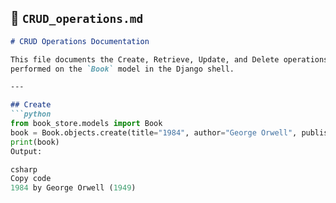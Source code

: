## 📄 `CRUD_operations.md`
```markdown
# CRUD Operations Documentation

This file documents the Create, Retrieve, Update, and Delete operations
performed on the `Book` model in the Django shell.

---

## Create
```python
from book_store.models import Book
book = Book.objects.create(title="1984", author="George Orwell", published_date=1949)
print(book)
Output:

csharp
Copy code
1984 by George Orwell (1949)